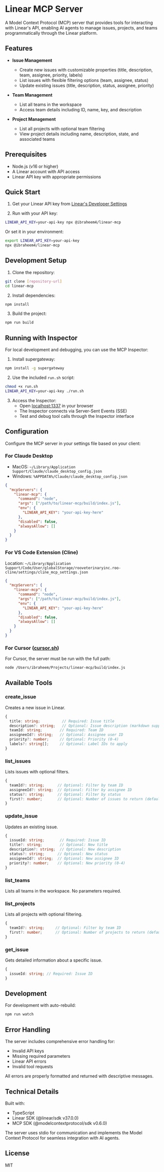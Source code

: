 # Linear MCP Server

A Model Context Protocol (MCP) server that provides tools for interacting with Linear's API, enabling AI agents to manage issues, projects, and teams programmatically through the Linear platform.

## Features

- **Issue Management**

  - Create new issues with customizable properties (title, description, team, assignee, priority, labels)
  - List issues with flexible filtering options (team, assignee, status)
  - Update existing issues (title, description, status, assignee, priority)

- **Team Management**

  - List all teams in the workspace
  - Access team details including ID, name, key, and description

- **Project Management**
  - List all projects with optional team filtering
  - View project details including name, description, state, and associated teams

## Prerequisites

- Node.js (v16 or higher)
- A Linear account with API access
- Linear API key with appropriate permissions

## Quick Start

1. Get your Linear API key from [Linear's Developer Settings](https://linear.app/settings/api)

2. Run with your API key:

```bash
LINEAR_API_KEY=your-api-key npx @ibraheem4/linear-mcp
```

Or set it in your environment:

```bash
export LINEAR_API_KEY=your-api-key
npx @ibraheem4/linear-mcp
```

## Development Setup

1. Clone the repository:

```bash
git clone [repository-url]
cd linear-mcp
```

2. Install dependencies:

```bash
npm install
```

3. Build the project:

```bash
npm run build
```

## Running with Inspector

For local development and debugging, you can use the MCP Inspector:

1. Install supergateway:

```bash
npm install -g supergateway
```

2. Use the included `run.sh` script:

```bash
chmod +x run.sh
LINEAR_API_KEY=your-api-key ./run.sh
```

3. Access the Inspector:
   - Open [localhost:1337](http://localhost:1337) in your browser
   - The Inspector connects via Server-Sent Events (SSE)
   - Test and debug tool calls through the Inspector interface

## Configuration

Configure the MCP server in your settings file based on your client:

### For Claude Desktop

- MacOS: `~/Library/Application Support/Claude/claude_desktop_config.json`
- Windows: `%APPDATA%/Claude/claude_desktop_config.json`

```json
{
  "mcpServers": {
    "linear-mcp": {
      "command": "node",
      "args": ["/path/to/linear-mcp/build/index.js"],
      "env": {
        "LINEAR_API_KEY": "your-api-key-here"
      },
      "disabled": false,
      "alwaysAllow": []
    }
  }
}
```

### For VS Code Extension (Cline)

Location: `~/Library/Application Support/Code/User/globalStorage/rooveterinaryinc.roo-cline/settings/cline_mcp_settings.json`

```json
{
  "mcpServers": {
    "linear-mcp": {
      "command": "node",
      "args": ["/path/to/linear-mcp/build/index.js"],
      "env": {
        "LINEAR_API_KEY": "your-api-key-here"
      },
      "disabled": false,
      "alwaysAllow": []
    }
  }
}
```

### For Cursor ([cursor.sh](https://cursor.sh))

For Cursor, the server must be run with the full path:

```bash
node /Users/ibraheem/Projects/linear-mcp/build/index.js
```

## Available Tools

### create_issue

Creates a new issue in Linear.

```typescript
{
  title: string;          // Required: Issue title
  description?: string;   // Optional: Issue description (markdown supported)
  teamId: string;        // Required: Team ID
  assigneeId?: string;   // Optional: Assignee user ID
  priority?: number;     // Optional: Priority (0-4)
  labels?: string[];     // Optional: Label IDs to apply
}
```

### list_issues

Lists issues with optional filters.

```typescript
{
  teamId?: string;      // Optional: Filter by team ID
  assigneeId?: string;  // Optional: Filter by assignee ID
  status?: string;      // Optional: Filter by status
  first?: number;       // Optional: Number of issues to return (default: 50)
}
```

### update_issue

Updates an existing issue.

```typescript
{
  issueId: string;       // Required: Issue ID
  title?: string;        // Optional: New title
  description?: string;  // Optional: New description
  status?: string;      // Optional: New status
  assigneeId?: string;  // Optional: New assignee ID
  priority?: number;    // Optional: New priority (0-4)
}
```

### list_teams

Lists all teams in the workspace. No parameters required.

### list_projects

Lists all projects with optional filtering.

```typescript
{
  teamId?: string;     // Optional: Filter by team ID
  first?: number;      // Optional: Number of projects to return (default: 50)
}
```

### get_issue

Gets detailed information about a specific issue.

```typescript
{
  issueId: string; // Required: Issue ID
}
```

## Development

For development with auto-rebuild:

```bash
npm run watch
```

## Error Handling

The server includes comprehensive error handling for:

- Invalid API keys
- Missing required parameters
- Linear API errors
- Invalid tool requests

All errors are properly formatted and returned with descriptive messages.

## Technical Details

Built with:

- TypeScript
- Linear SDK (@linear/sdk v37.0.0)
- MCP SDK (@modelcontextprotocol/sdk v0.6.0)

The server uses stdio for communication and implements the Model Context Protocol for seamless integration with AI agents.

## License

MIT
